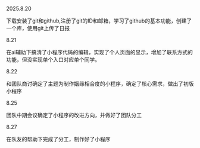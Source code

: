 2025.8.20

下载安装了git和github,注册了git的ID和邮箱，学习了github的基本功能，创建了一个库，使用git上传了日报

8.21

在ai辅助下搞清了小程序代码的编辑，实现了个人页面的显示，增加了联系方式的功能，但没实现单个入口对应单个同学。

8.22

和团队商讨确定了主题为制作姻缘相合度的小程序，确定了核心需求，做出了初版小程序

8.25

团队中期会议确定了小程序的改进方向，并做好了团队分工

8.27

在队友的帮助下完成了分工，制作好了小程序

